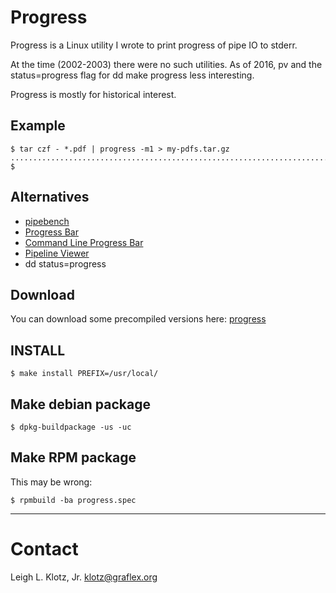 # Progress

Progress is a Linux utility I wrote to print progress of pipe IO to stderr.

At the time (2002-2003) there were no such utilities.  As of 2016, pv and the status=progress flag for dd make progress less interesting.

Progress is mostly for historical interest.

## Example
````
$ tar czf - *.pdf | progress -m1 > my-pdfs.tar.gz
......................................................................................................................................................................................................................................................................................................................................................
$ 
````

## Alternatives

- [pipebench](http://www.habets.pp.se/synscan/programs.php?prog=pipebench)
- [Progress Bar](https://pypi.python.org/pypi/Pbar)
- [Command Line Progress Bar](http://clpbar.sourceforge.net/)
- [Pipeline Viewer](http://linux.die.net/man/1/pv)
- dd status=progress

## Download
You can download some precompiled versions here: [progress](https://software.graflex.org/klotz/progress)

## INSTALL
````$ make install PREFIX=/usr/local/````

## Make debian package
````$ dpkg-buildpackage -us -uc````

## Make RPM package
This may be wrong:

````$ rpmbuild -ba progress.spec````

----

# Contact
Leigh L. Klotz, Jr. <klotz@graflex.org>
